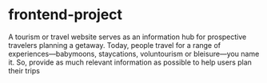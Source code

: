 # frontend-project
A tourism or travel website serves as an information hub for prospective travelers planning a getaway. Today, people travel for a range of experiences—babymoons, staycations, voluntourism or bleisure—you name it. So, provide as much relevant information as possible to help users plan their trips
